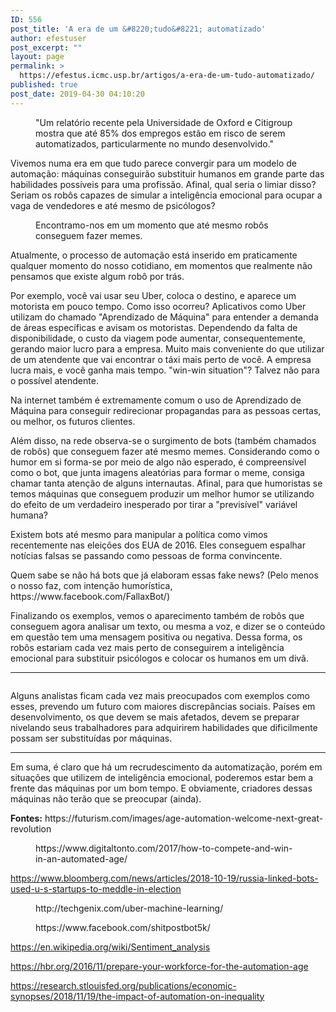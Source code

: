 ```yaml
---
ID: 556
post_title: 'A era de um &#8220;tudo&#8221; automatizado'
author: efestuser
post_excerpt: ""
layout: page
permalink: >
  https://efestus.icmc.usp.br/artigos/a-era-de-um-tudo-automatizado/
published: true
post_date: 2019-04-30 04:10:20
---
```

<!-- wp:image {"id":546,"align":"center"} -->
<div class="wp-block-image"><figure class="aligncenter"><img src="https://efestus.icmc.usp.br/wp-content/uploads/2019/04/nov16-23-496788830-850x478.jpg" alt="" class="wp-image-546"/><figcaption>"Um relatório recente pela Universidade de Oxford e Citigroup mostra que até 85% dos empregos estão em risco de serem automatizados, particularmente no mundo desenvolvido." </figcaption></figure></div>
<!-- /wp:image -->

<!-- wp:paragraph {"textColor":"very-dark-gray","className":""} -->
<p class="has-text-color has-very-dark-gray-color">Vivemos numa era em
que tudo parece convergir para um modelo de automação: máquinas
conseguirão substituir humanos em grande parte das habilidades
possíveis para uma profissão. Afinal, qual seria o limiar disso?
Seriam os robôs capazes de simular a inteligência emocional para
ocupar a vaga de vendedores e até mesmo de psicólogos?</p>
<!-- /wp:paragraph -->

<!-- wp:image {"id":547} -->
<figure class="wp-block-image"><img src="https://efestus.icmc.usp.br/wp-content/uploads/2019/04/Screenshot_20190430_031508-1024x380.png" alt="" class="wp-image-547"/><figcaption>Encontramo-nos em um momento que até mesmo robôs conseguem fazer memes. </figcaption></figure>
<!-- /wp:image -->

<!-- wp:paragraph {"textColor":"very-dark-gray"} -->
<p class="has-text-color has-very-dark-gray-color">Atualmente, o
processo de automação está inserido em praticamente qualquer
momento do nosso cotidiano, em momentos que realmente não pensamos
que existe algum robô por trás. 
</p>
<!-- /wp:paragraph -->

<!-- wp:paragraph {"textColor":"very-dark-gray"} -->
<p class="has-text-color has-very-dark-gray-color">Por exemplo, você
vai usar seu Uber, coloca o destino, e aparece um motorista em pouco
tempo. Como isso ocorreu? Aplicativos como Uber utilizam do chamado
"Aprendizado de Máquina" para entender a demanda de áreas
específicas e avisam os motoristas. Dependendo da falta de
disponibilidade, o custo da viagem pode aumentar, consequentemente,
gerando maior lucro para a empresa. Muito mais conveniente do que
utilizar de um atendente que vai encontrar o táxi mais perto de
você. A empresa lucra mais, e você ganha mais tempo. "win-win
situation"? Talvez não para o possível atendente.</p>
<!-- /wp:paragraph -->

<!-- wp:paragraph {"textColor":"very-dark-gray"} -->
<p class="has-text-color has-very-dark-gray-color">Na internet também
é extremamente comum o uso de Aprendizado de Máquina para conseguir
redirecionar propagandas para as pessoas certas, ou melhor, os
futuros clientes.</p>
<!-- /wp:paragraph -->

<!-- wp:paragraph {"textColor":"very-dark-gray"} -->
<p class="has-text-color has-very-dark-gray-color">Além disso, na rede
observa-se o surgimento de bots (também chamados de robôs) que
conseguem fazer até mesmo memes. Considerando como o humor em si
forma-se por meio de algo não esperado, é compreensível como o
bot, que junta imagens aleatórias para formar o meme, consiga chamar
tanta atenção de alguns internautas. Afinal, para que humoristas se
temos máquinas que conseguem produzir um melhor humor se utilizando
do efeito de um verdadeiro inesperado por tirar a "previsível"
variável humana?</p>
<!-- /wp:paragraph -->

<!-- wp:paragraph {"textColor":"very-dark-gray"} -->
<p class="has-text-color has-very-dark-gray-color">Existem bots até
mesmo para manipular a política como vimos recentemente nas eleições
dos EUA de 2016. Eles conseguem espalhar notícias falsas se passando
como pessoas de forma convincente.</p>
<!-- /wp:paragraph -->

<!-- wp:paragraph {"textColor":"very-dark-gray"} -->
<p class="has-text-color has-very-dark-gray-color">Quem sabe se não há
bots que já elaboram essas fake news? (Pelo menos o nosso faz, com
intenção humorística, https://www.facebook.com/FallaxBot/)</p>
<!-- /wp:paragraph -->

<!-- wp:paragraph {"textColor":"very-dark-gray"} -->
<p class="has-text-color has-very-dark-gray-color">Finalizando os
exemplos, vemos o aparecimento também de robôs que conseguem agora
analisar um texto, ou mesma a voz, e dizer se o conteúdo em questão
tem uma mensagem positiva ou negativa. Dessa forma, os robôs
estariam cada vez mais perto de conseguirem a inteligência emocional
para substituir psicólogos e colocar os humanos em um divã.</p>
<!-- /wp:paragraph -->

<!-- wp:separator -->
<hr class="wp-block-separator"/>
<!-- /wp:separator -->

<!-- wp:media-text {"mediaId":548,"mediaType":"image"} -->
<div class="wp-block-media-text alignwide"><figure class="wp-block-media-text__media"><img src="https://efestus.icmc.usp.br/wp-content/uploads/2019/04/what-will-automation-mean_crop_1536x1536-915648420-1024x1024.jpg" alt="" class="wp-image-548"/></figure><div class="wp-block-media-text__content"><!-- wp:paragraph {"textColor":"very-dark-gray"} -->
<p class="has-text-color has-very-dark-gray-color">Alguns analistas
ficam cada vez mais preocupados com exemplos como esses, prevendo um
futuro com maiores discrepâncias sociais. Países em
desenvolvimento, os que devem se mais afetados, devem se preparar
nivelando seus trabalhadores para adquirirem habilidades que
dificilmente possam ser substituídas por máquinas.</p>
<!-- /wp:paragraph --></div></div>
<!-- /wp:media-text -->

<!-- wp:separator -->
<hr class="wp-block-separator"/>
<!-- /wp:separator -->

<!-- wp:paragraph {"textColor":"very-dark-gray"} -->
<p class="has-text-color has-very-dark-gray-color">Em suma, é claro
que há um recrudescimento da automatização, porém em situações
que utilizem de inteligência emocional, poderemos estar bem a frente
das máquinas por um bom tempo. E obviamente, criadores dessas
máquinas não terão que se preocupar (ainda).</p>
<!-- /wp:paragraph -->

<!-- wp:paragraph {"textColor":"very-dark-gray"} -->
<p class="has-text-color has-very-dark-gray-color"><strong>Fontes:</strong> https://futurism.com/images/age-automation-welcome-next-great-revolution</p>
<!-- /wp:paragraph -->

<!-- wp:core-embed/wordpress {"url":"https://www.digitaltonto.com/2017/how-to-compete-and-win-in-an-automated-age/","type":"wp-embed","providerNameSlug":"digital-tonto","className":""} -->
<figure class="wp-block-embed-wordpress wp-block-embed is-type-wp-embed is-provider-digital-tonto"><div class="wp-block-embed__wrapper">
https://www.digitaltonto.com/2017/how-to-compete-and-win-in-an-automated-age/
</div></figure>
<!-- /wp:core-embed/wordpress -->

<!-- wp:paragraph -->
<p><a href="https://www.bloomberg.com/news/articles/2018-10-19/russia-linked-bots-used-u-s-startups-to-meddle-in-election">https://www.bloomberg.com/news/articles/2018-10-19/russia-linked-bots-used-u-s-startups-to-meddle-in-election</a></p>
<!-- /wp:paragraph -->

<!-- wp:core-embed/wordpress {"url":"http://techgenix.com/uber-machine-learning/","type":"wp-embed","providerNameSlug":"techgenix","className":""} -->
<figure class="wp-block-embed-wordpress wp-block-embed is-type-wp-embed is-provider-techgenix"><div class="wp-block-embed__wrapper">
http://techgenix.com/uber-machine-learning/
</div></figure>
<!-- /wp:core-embed/wordpress -->

<!-- wp:core-embed/facebook {"url":"https://www.facebook.com/shitpostbot5k/","className":""} -->
<figure class="wp-block-embed-facebook wp-block-embed"><div class="wp-block-embed__wrapper">
https://www.facebook.com/shitpostbot5k/
</div></figure>
<!-- /wp:core-embed/facebook -->

<!-- wp:paragraph -->
<p><a href="https://en.wikipedia.org/wiki/Sentiment_analysis">https://en.wikipedia.org/wiki/Sentiment_analysis</a></p>
<!-- /wp:paragraph -->

<!-- wp:paragraph -->
<p><a href="https://hbr.org/2016/11/prepare-your-workforce-for-the-automation-age">https://hbr.org/2016/11/prepare-your-workforce-for-the-automation-age</a></p>
<!-- /wp:paragraph -->

<!-- wp:paragraph -->
<p><a href="https://research.stlouisfed.org/publications/economic-synopses/2018/11/19/the-impact-of-automation-on-inequality">https://research.stlouisfed.org/publications/economic-synopses/2018/11/19/the-impact-of-automation-on-inequality</a></p>
<!-- /wp:paragraph -->